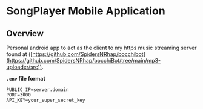 # SongPlayer Mobile Application

## Overview
Personal android app to act as the client to my https music streaming server found at ([https://github.com/SpidersNRhap/bocchibot](https://github.com/SpidersNRhap/bocchiBot/tree/main/mp3-uploader/src)).


**`.env` file format**
   ```
   PUBLIC_IP=server.domain
   PORT=3000
   API_KEY=your_super_secret_key
   ```
